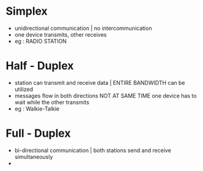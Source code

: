 # Simplex
- unidirectional communication | no intercommunication
- one device transmits, other receives
- eg : RADIO STATION

# Half - Duplex
- station can transmit and receive data | ENTIRE BANDWIDTH can be utilized
- messages flow in both directions NOT AT SAME TIME
  one device has to wait while the other transmits 
- eg : Walkie-Talkie

# Full - Duplex
- bi-directional communication | both stations send and receive simultaneously 
- 
